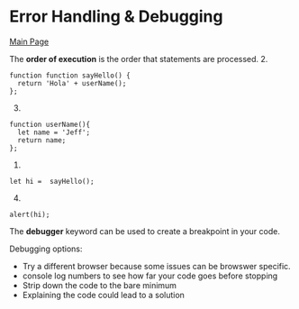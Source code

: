 # Error Handling & Debugging

[Main Page](https://jrdelmu.github.io/reading-notes/)

The **order of execution** is the order that statements are processed.
2.
```
function function sayHello() {
  return 'Hola' + userName();
};
```
3.
```
function userName(){
  let name = 'Jeff';
  return name;
};
```
1.
```
let hi =  sayHello();
```
4.
```
alert(hi);
```
The **debugger** keyword can be used to create a breakpoint in your code.  

Debugging options:
- Try a different browser because some issues can be browswer specific.
- console log numbers to see how far your code goes before stopping
- Strip down the code to the bare minimum
- Explaining the code could lead to a solution


